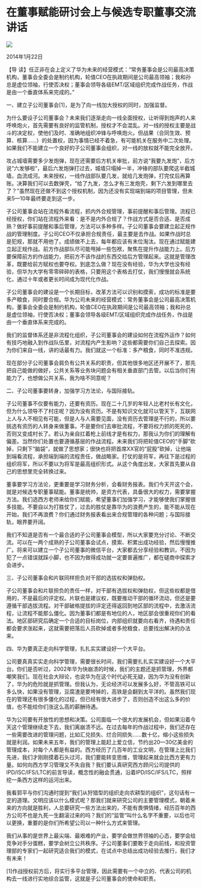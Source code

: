 # 在董事赋能研讨会上与候选专职董事交流讲话
<img class="pv" src="https://api.visitor.plantree.me/visitor-badge/pv?namespace=plantree.me&key=renzhengfei-speeches/在董事赋能研讨会上与候选专职董事交流讲话.md">


2014年1月22日



【导  读】任正非在会上定义了华为未来的经营模式：“常务董事会是公司最高决策机构，董事会全委会是制约机构，轮值CEO在执政期间是公司最高领袖；我和孙总是虚位领袖，行使否决权；董事会领导各级EMT/区域组织完成作战任务，作战是由一个垂直体系来完成的。”



一、建立子公司董事会[1]，是为了向一线加大授权的同时，加强监督。

为什么要设子公司董事会？未来我们逐渐走向一线全面授权，让听得到炮声的人来呼唤炮火，首先需要有良好的监管机制，授权才不会混乱。对一线的授权主要是战斗的决定权，使他们及时、准确地组织冲锋与呼唤炮火。但战果（合同生效、预算、核算……）的处置权，因为事情已经不着急，有可能机关在服务中二次处理。如果我们不能建立一个良好的子公司董事会组织，对一线的放权就不能完全放开。

攻占城墙需要多少发炮弹，现在还需要后方机关审批，前方说“我要九发炮”，后方说“六发够啦”，最后六发炮弹打过去，城墙只塌掉一半，冲锋的部队要爬这半截城墙，血流成河。未来授权，一线作战部队要几发，就给几发炮弹，打完仗后再算账。决算我们可以去数弹壳，“给了九发，怎么才有三发炮壳，剩下六发到哪里去了？”虽然现在还做不到这个授权机制，因为还没有实现端到端的项目管理，但未来5—10年最终要走到这一步。

子公司董事会站在流程外看流程，抓内外合规管理，事前提醒和事后管理。流程已经授权，你们站在流程外来看：是不是内外合规了？作战方式是否合适、是否成熟？做好事前提醒和事后管理，方法可以多种多样。子公司董事会要建立起正规作战的管理制度。子公司CEO不仅承担合规责任，最主要是去作战。如果作战时总是犯规，那就不用他了。成绩做不上去，每年都应该有末位淘汰。现在通过赋能建立起正规作战。前方作战部队尽可能甩掉一些包袱，聚焦在提升作战能力上。后方要保障前方的作战能力，把前方不该作战的东西交给后方管理起来。这就是管理改革，既要给前方赋权也要夺权。到底怎么做？现在没有经验，华为大学也没有经验，但华为大学有零零碎碎的表格，只要用这个表格去打仗，我们慢慢就会系统化，通过十年或者更长时间成为现代化作战。

子公司董事会的建设是一个长期目标，改革方法可以识别和摸索，成功的标准是要多产粮食，同时要合规。华为公司未来的经营模式：常务董事会是公司最高决策机构，董事会全委会是制约机构，轮值CEO在执政期间是公司最高领袖；我和孙总是虚位领袖，行使否决权；董事会领导各级EMT/区域组织完成作战任务，作战是由一个垂直体系来完成的。

我们的监督体系还是非流程化组织，子公司董事会的建设如何在流程外运作？如何有技巧地融入到作战队伍里，对流程内产生影响？这些都需要你们自己去探索。因为你们来自一线，讲的话最有力。我们就这一个标准：多产粮食，同时不准违规。

现在部分子公司董事会肩负有公共关系的职责，但其他很多地区还开展不了，那先把自己能做的做好，公共关系等业务块问题会有相关垂直部门去管。以后当你们有能力了，也想做公共关系，我为啥不同意呢？

二、子公司董事要转身，加强学习方法论，与国际接轨。

子公司董事不仅要有能力，还要有资历。现在二十几岁的年轻人比老村长有文化，但为什么领导不了村庄呢？因为没有资历。不是有知识文化就可以管天下，互联网上人与人不相见有可能，但是人与人需要见面，没有资历去管理是不行的，所以要挑选有资历的人转身来做董事。不是要你们去审批流程，不要将权力抓的死死的，否则又变成村长了。若认为亲自扛着枪上前线才是有权力，那我认为你们的理解有偏差。当然你们处置也要遵循基层的作战流程。未来我们将把轮值CEO的“手脚”砍掉，只剩下“脑袋”，就做了思想家；很快也将把首席XX官的“屁股”砍掉，让他端到端看流程，承担端到端的流程责任，做战略家。打仗的是将军，再往下是过程的组织将军，所以不要以为将军是最高组织形式。从这个角度出发，大家首先要从自己的思想里完全转换过来。

董事要学习方法论，更重要是学习财务分析，会看财务报表。我们今天开这个会，就是对候选专职董事赋能。董事是统帅，是资方代表，具备很大的权力，需要掌握方法。我们选西方老师来给你们赋能，希望董事们加强学习，才能够使我们掌握很多技能。不要自以为打胜仗了，过去的胜仗是靠华为的浪费产生的，能不能从现在开始，我们不再浪费？你们通过财务报表看出来合规管理的各种问题；与国际接轨，眼界要开阔。

我们不知道是否有一个最合适的子公司董事会模型，所以大家要充分讨论、不断交流。可以在一两个成熟的子公司董事会试点，摸索、积累出成功经验，然后慢慢推广。将来可以建立一个子公司董事的微信平台，大家都去分享经验和教训，不因为犯了一点错误就踩小脚，也不因为做得成功就一定要普遍推广，都在磋商中探索才会进步。

三、子公司董事会和片联同样担负对干部的选拔权和弹劾权。

子公司董事会和片联担负的责任一样，对干部有选拔权和弹劾权，但这些权都是借用的，不是最后的评定权。片联也是建议权，既要推动干部的循环流动，但还是要遵循干部选拔流程。对干部破格提拔的评定还得返回到地区部的流程中，去激活流程，让流程不能那么僵化。因为董事们都是有地位的人，地区部会很重视你们的看法。地区部研究后确定一个合适的目标岗位，内部组织就要向右看齐，待遇和责任都会要求涨起来，这就需要把落后人员砍掉或者多抢粮食，总要找出解决的办法来。

四、华为要真正走向科学管理，扎扎实实建设好一个大平台。

公司要真真实实走向科学管理，需要很长时间，我们需要扎扎实实建设好一个大平台。你们是否听过，2002年华为快崩溃的时候，我们的主题还是抓管理，外界都嘲笑我们。现在社会大辩论，也说华为在这个时代必死无疑，因为华为没有创新了，华为的危险就是抓管理。但我认为，无论经济可以发展多么好，不管高铁可以多么快，如果没有管理，豆腐渣是要垮掉的，高铁是会翻到太平洋的。虽然我们现在的管理还有很多僵化的过程，但已经有很大进步了，否则创造不出这么多的价值，也不能给你们涨这么高的薪酬待遇。

华为公司要有开放性的思想和决策。公司面临一个很大的发展机会，但如果沿着今天这个管理继续走下去，我们离崩溃不远。在过去每年的作战过程中，我们还存在一些需要改进的管理问题，比如汇兑损失、烂合同损失……数十亿，缩小这些损失就是利润。如果未来五年，我们的管理上能赶上爱立信，节约出20—30亿美金的管理成本，对每个人都是有益的。西方经历了几百年的工业文明，在管理上比我们先进，我们才刚刚摸着石头过河，我们要能转变思维，管理起来就会比西方更有力量。如何向西方学习管理又不失自我？我们要认真研究西方顾问公司提供的IPD/ISC/IFS/LTC的前言导读，概念性的融会贯通，沿着IPD/ISC/IFS/LTC，照样挖一条西方这样的运河出来。

我看郭平与你们沟通时提到“我们从狩猎型的组织走向农耕型的组织”，这句话有一定的道理。文明应该以什么模式呢？那我们就来研究公司的主要管理模式，朝着未来的方向就是胜利，人总要研究一些方法出来的，不能有畏惧情绪，经历百年的西方公司不也是九死一生翻滚过来的吗？我们的“监管”叫什么名字不重要，以后也可以更换，重要的是你们所希望公司以一种什么方式来管理。

我们从事的是世界上最尖端、最艰难的产业，要学会做世界领袖的心态，要学会给竞争对手分蛋糕，要学会树立公共秩序。子公司董事们要敢于走向前线，和投资管理部的专家们一起研究适合我们的模式，在试点中总结出成功经验去推行，我们才有未来！



[1]作战授权前方后，将实行多平台管理，因此需要有一个中立的、代表公司的机构去一线进行实地综合监管，这就是子公司董事会的使命和职责。
